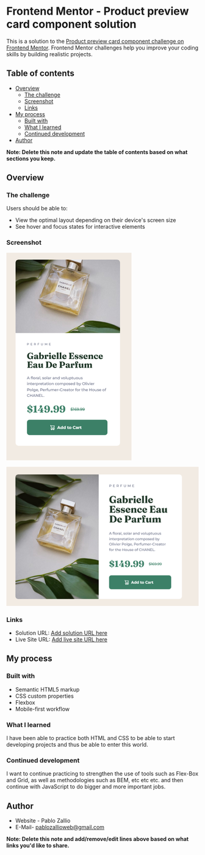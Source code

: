 # Frontend Mentor - Product preview card component solution

This is a solution to the [Product preview card component challenge on Frontend Mentor](https://www.frontendmentor.io/challenges/product-preview-card-component-GO7UmttRfa). Frontend Mentor challenges help you improve your coding skills by building realistic projects. 

## Table of contents

- [Overview](#overview)
  - [The challenge](#the-challenge)
  - [Screenshot](#screenshot)
  - [Links](#links)
- [My process](#my-process)
  - [Built with](#built-with)
  - [What I learned](#what-i-learned)
  - [Continued development](#continued-development)
- [Author](#author)

**Note: Delete this note and update the table of contents based on what sections you keep.**

## Overview

### The challenge

Users should be able to:

- View the optimal layout depending on their device's screen size
- See hover and focus states for interactive elements

### Screenshot

![](images/Screenshot-Movile.png)

![](images/Screenshot-Desktop.png)

### Links

- Solution URL: [Add solution URL here](https://your-solution-url.com)
- Live Site URL: [Add live site URL here](https://your-live-site-url.com)

## My process

### Built with

- Semantic HTML5 markup
- CSS custom properties
- Flexbox
- Mobile-first workflow


### What I learned

I have been able to practice both HTML and CSS to be able to start developing projects and thus be able to enter this world.

### Continued development

I want to continue practicing to strengthen the use of tools such as Flex-Box and Grid, as well as methodologies such as BEM, etc etc etc.
and then continue with JavaScript to do bigger and more important jobs.


## Author

- Website - Pablo Zallio 
- E-Mail- pablozallioweb@gmail.com

**Note: Delete this note and add/remove/edit lines above based on what links you'd like to share.**

